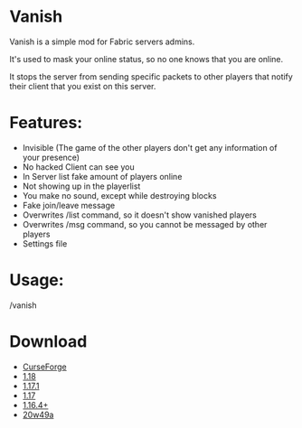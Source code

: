 # Vanish
Vanish is a simple mod for Fabric servers admins.

It's used to mask your online status, so no one knows that you are online.

It stops the server from sending specific packets to other players that notify their client that you exist on this server.

# Features:
- Invisible (The game of the other players don't get any information of your presence)
- No hacked Client can see you
- In Server list fake amount of players online
- Not showing up in the playerlist
- You make no sound, except while destroying blocks
- Fake join/leave message
- Overwrites /list command, so it doesn't show vanished players
- Overwrites /msg command, so you cannot be messaged by other players
- Settings file

# Usage:
/vanish

# Download
- [CurseForge](https://www.curseforge.com/minecraft/mc-mods/vanish)
- [1.18](https://github.com/123456687548/vanish/releases/tag/1.18%2B_1.4.0)
- [1.17.1](https://github.com/123456687548/vanish/releases/tag/1.17.1_1.2.6)
- [1.17](https://github.com/123456687548/vanish/releases/tag/1.17_1.2.6)
- [1.16.4+](https://github.com/123456687548/vanish/releases/tag/1.16.4+_1.2.4)
- [20w49a](https://github.com/123456687548/vanish/releases/tag/20w49a_1.2.2)

